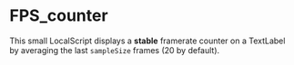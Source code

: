 # FPS_counter
This small LocalScript displays a **stable** framerate counter on a TextLabel by averaging the last `sampleSize` frames (20 by default).
